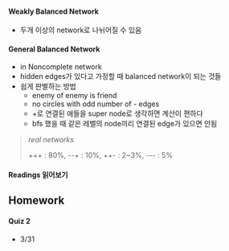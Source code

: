 #### Weakly Balanced Network

* 두개 이상의 network로 나뉘어질 수 있음

#### General Balanced Network

* in Noncomplete network
* hidden edges가 있다고 가정할 때 balanced network이 되는 것들
* 쉽게 판별하는 방법
    * enemy of enemy is friend
    * no circles with odd number of - edges
    * +로 연결된 애들을 super node로 생각하면 계산이 편하다
    * bfs 했을 때 같은 레벨의 node끼리 연결된 edge가 있으면 안됨
    
> *real networks*
>
> +++ : 80%, --+ : 10%, ++- : 2~3%, --- : 5%

#### Readings 읽어보기

## Homework

#### Quiz 2

* 3/31